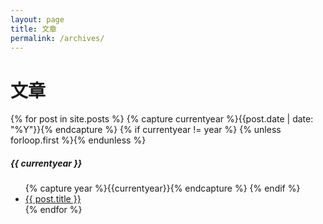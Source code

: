 ```yaml
---
layout: page
title: 文章
permalink: /archives/
---
```

<div class="page-content wc-container">
  <h1>文章</h1>  
  {% for post in site.posts %}
  	{% capture currentyear %}{{post.date | date: "%Y"}}{% endcapture %}
  	{% if currentyear != year %}
    	{% unless forloop.first %}</ul>{% endunless %}
    		<h5>{{ currentyear }}</h5>
    		<ul class="posts">
    		{% capture year %}{{currentyear}}{% endcapture %} 
  		{% endif %}
    <li><a href="{{ post.url }}">{{ post.title }}</a></li>
{% endfor %}
</div>
